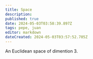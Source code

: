 ```yaml
---
title: Space
description: 
published: true
date: 2024-05-03T03:58:39.897Z
tags: pepe, juan
editor: markdown
dateCreated: 2024-05-03T03:57:52.705Z
---
```


An Euclidean space of dimention 3.